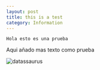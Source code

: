 ```yaml
---
layout: post
title: this is a test
category: Information
---
```



```
Hola esto es una prueba
```
Aqui añado mas texto como prueba

<img class="u-full-width" src="https://raw.githubusercontent.com/WillArevalo/Curso-de-Machine-Learning-Aplicado-con-Python/master/assets/datasaurus.png" alt="datassaurus">
